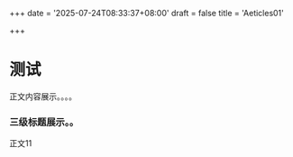 +++
date = '2025-07-24T08:33:37+08:00'
draft = false
title = 'Aeticles01'

+++

# 测试

正文内容展示。。。。

### 三级标题展示。。

正文11
